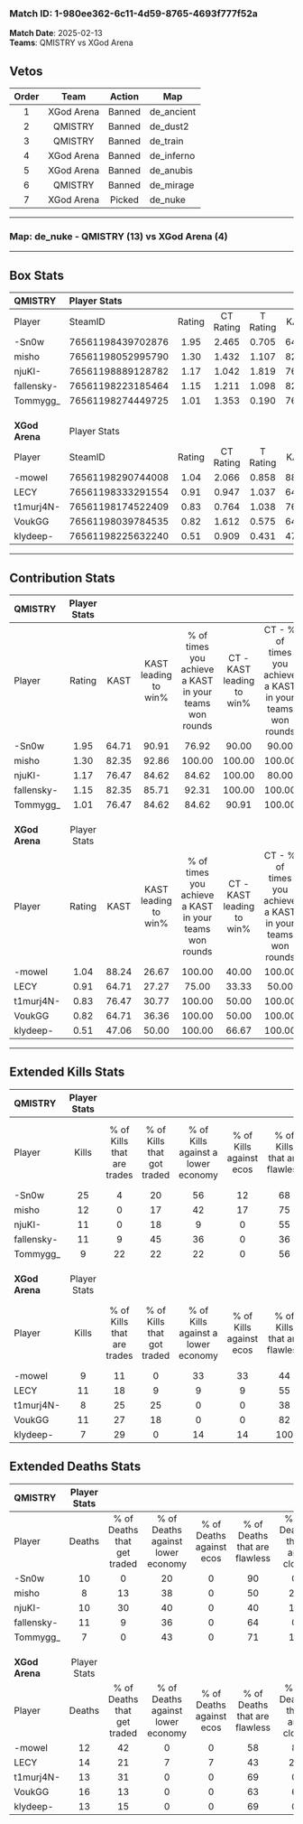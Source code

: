 ### Match ID: 1-980ee362-6c11-4d59-8765-4693f777f52a  
**Match Date**: 2025-02-13  
**Teams**: QMISTRY vs XGod Arena  

## Vetos  

| Order | Team | Action | Map |
| :---: | :--: | :----: | --- |
| 1 | XGod Arena | Banned | de_ancient |
| 2 | QMISTRY | Banned | de_dust2 |
| 3 | QMISTRY | Banned | de_train |
| 4 | XGod Arena | Banned | de_inferno |
| 5 | XGod Arena | Banned | de_anubis |
| 6 | QMISTRY | Banned | de_mirage |
| 7 | XGod Arena | Picked | de_nuke |

---  

### **Map**: de_nuke - QMISTRY (13) vs XGod Arena (4)  
---  

## Box Stats  

| **QMISTRY**    | Player Stats      |        |           |          |       |       |       |         |        |      |     |
| :- | :- | :-: | :-: | :-: | :-: | :-: | :-: | :-: | :-: | :-: | :-: |
| Player         | SteamID           | Rating | CT Rating | T Rating | KAST  |  ADR  | Kills | Assists | Deaths | K/D  | HS% |
| -Sn0w          | 76561198439702876 |  1.95  |   2.465   |  0.705   | 64.71 | 138.8 |  25   |    2    |   10   | 2.50 | 28  |
| misho          | 76561198052995790 |  1.30  |   1.432   |  1.107   | 82.35 | 79.2  |  12   |    5    |   8    | 1.50 | 66  |
| njuKI-         | 76561198889128782 |  1.17  |   1.042   |  1.819   | 76.47 | 83.7  |  11   |    7    |   10   | 1.10 | 54  |
| fallensky-     | 76561198223185464 |  1.15  |   1.211   |  1.098   | 82.35 | 73.1  |  11   |    6    |   11   | 1.00 | 63  |
| Tommygg_       | 76561198274449725 |  1.01  |   1.353   |  0.190   | 76.47 | 47.8  |   9   |    0    |   7    | 1.29 | 44  |
|                |                   |        |           |          |       |       |       |         |        |      |     |
|                |                   |        |           |          |       |       |       |         |        |      |     |
|                |                   |        |           |          |       |       |       |         |        |      |     |
| **XGod Arena** | Player Stats      |        |           |          |       |       |       |         |        |      |     |
| Player         | SteamID           | Rating | CT Rating | T Rating | KAST  |  ADR  | Kills | Assists | Deaths | K/D  | HS% |
| -mowel         | 76561198290744008 |  1.04  |   2.066   |  0.858   | 88.24 | 70.9  |   9   |    5    |   12   | 0.75 | 33  |
| LECY           | 76561198333291554 |  0.91  |   0.947   |  1.037   | 64.71 | 77.3  |  11   |    2    |   14   | 0.79 | 54  |
| t1murj4N-      | 76561198174522409 |  0.83  |   0.764   |  1.038   | 76.47 | 59.3  |   8   |    4    |   13   | 0.62 | 62  |
| VoukGG         | 76561198039784535 |  0.82  |   1.612   |  0.575   | 64.71 | 66.4  |  11   |    2    |   16   | 0.69 | 81  |
| klydeep-       | 76561198225632240 |  0.51  |   0.909   |  0.431   | 47.06 | 42.0  |   7   |    3    |   13   | 0.54 | 57  |
---  

## Contribution Stats  

| **QMISTRY**    | Player Stats |       |                      |                                                        |                           |                                                             |                          |                                                            |
| :- | :-: | :-: | :-: | :-: | :-: | :-: | :-: | :-: |
| Player         |    Rating    | KAST  | KAST leading to win% | % of times you achieve a KAST in your teams won rounds | CT - KAST leading to win% | CT - % of times you achieve a KAST in your teams won rounds | T - KAST leading to win% | T - % of times you achieve a KAST in your teams won rounds |
| -Sn0w          |     1.95     | 64.71 |        90.91         |                         76.92                          |           90.00           |                            90.00                            |          100.00          |                           33.33                            |
| misho          |     1.30     | 82.35 |        92.86         |                         100.00                         |          100.00           |                           100.00                            |          75.00           |                           100.00                           |
| njuKI-         |     1.17     | 76.47 |        84.62         |                         84.62                          |          100.00           |                            80.00                            |          60.00           |                           100.00                           |
| fallensky-     |     1.15     | 82.35 |        85.71         |                         92.31                          |          100.00           |                           100.00                            |          50.00           |                           66.67                            |
| Tommygg_       |     1.01     | 76.47 |        84.62         |                         84.62                          |           90.91           |                           100.00                            |          50.00           |                           33.33                            |
|                |              |       |                      |                                                        |                           |                                                             |                          |                                                            |
|                |              |       |                      |                                                        |                           |                                                             |                          |                                                            |
|                |              |       |                      |                                                        |                           |                                                             |                          |                                                            |
| **XGod Arena** | Player Stats |       |                      |                                                        |                           |                                                             |                          |                                                            |
| Player         |    Rating    | KAST  | KAST leading to win% | % of times you achieve a KAST in your teams won rounds | CT - KAST leading to win% | CT - % of times you achieve a KAST in your teams won rounds | T - KAST leading to win% | T - % of times you achieve a KAST in your teams won rounds |
| -mowel         |     1.04     | 88.24 |        26.67         |                         100.00                         |           40.00           |                           100.00                            |          20.00           |                           100.00                           |
| LECY           |     0.91     | 64.71 |        27.27         |                         75.00                          |           33.33           |                            50.00                            |          25.00           |                           100.00                           |
| t1murj4N-      |     0.83     | 76.47 |        30.77         |                         100.00                         |           50.00           |                           100.00                            |          22.22           |                           100.00                           |
| VoukGG         |     0.82     | 64.71 |        36.36         |                         100.00                         |           50.00           |                           100.00                            |          28.57           |                           100.00                           |
| klydeep-       |     0.51     | 47.06 |        50.00         |                         100.00                         |           66.67           |                           100.00                            |          40.00           |                           100.00                           |
---  

## Extended Kills Stats  

| **QMISTRY**    | Player Stats |                            |                            |                                    |                         |                              |                                 |                                       |                    |           |
| :- | :-: | :-: | :-: | :-: | :-: | :-: | :-: | :-: | :-: | :-: |
| Player         |    Kills     | % of Kills that are trades | % of Kills that got traded | % of Kills against a lower economy | % of Kills against ecos | % of Kills that are flawless | % of Kills that are close duels | % of Kills that are assisted by flash | Pistol Round Kills | AWP Kills |
| -Sn0w          |      25      |             4              |             20             |                 56                 |           12            |              68              |                8                |                   0                   |         2          |    18     |
| misho          |      12      |             0              |             17             |                 42                 |           17            |              75              |                0                |                   8                   |         2          |     0     |
| njuKI-         |      11      |             0              |             18             |                 9                  |            0            |              55              |                0                |                   0                   |         0          |     0     |
| fallensky-     |      11      |             9              |             45             |                 36                 |            0            |              36              |               18                |                   0                   |         3          |     0     |
| Tommygg_       |      9       |             22             |             22             |                 22                 |            0            |              56              |               22                |                   0                   |         1          |     0     |
|                |              |                            |                            |                                    |                         |                              |                                 |                                       |                    |           |
|                |              |                            |                            |                                    |                         |                              |                                 |                                       |                    |           |
|                |              |                            |                            |                                    |                         |                              |                                 |                                       |                    |           |
| **XGod Arena** | Player Stats |                            |                            |                                    |                         |                              |                                 |                                       |                    |           |
| Player         |    Kills     | % of Kills that are trades | % of Kills that got traded | % of Kills against a lower economy | % of Kills against ecos | % of Kills that are flawless | % of Kills that are close duels | % of Kills that are assisted by flash | Pistol Round Kills | AWP Kills |
| -mowel         |      9       |             11             |             0              |                 33                 |           33            |              44              |               22                |                   0                   |         1          |     0     |
| LECY           |      11      |             18             |             9              |                 9                  |            9            |              55              |               18                |                   0                   |         0          |     0     |
| t1murj4N-      |      8       |             25             |             25             |                 0                  |            0            |              38              |                0                |                   0                   |         0          |     2     |
| VoukGG         |      11      |             27             |             18             |                 0                  |            0            |              82              |                0                |                   0                   |         3          |     0     |
| klydeep-       |      7       |             29             |             0              |                 14                 |           14            |             100              |                0                |                   0                   |         3          |     0     |
## Extended Deaths Stats  

| **QMISTRY**    | Player Stats |                             |                                   |                          |                               |                            |                           |               |
| :- | :-: | :-: | :-: | :-: | :-: | :-: | :-: | :-: |
| Player         |    Deaths    | % of Deaths that get traded | % of Deaths against lower economy | % of Deaths against ecos | % of Deaths that are flawless | % of Deaths that are close | % of Deaths while blinded | Deaths to AWP |
| -Sn0w          |      10      |              0              |                20                 |            0             |              90               |             0              |             0             |       1       |
| misho          |      8       |             13              |                38                 |            0             |              50               |             25             |             0             |       0       |
| njuKI-         |      10      |             30              |                40                 |            0             |              40               |             10             |             0             |       1       |
| fallensky-     |      11      |              9              |                36                 |            0             |              64               |             0              |             0             |       0       |
| Tommygg_       |      7       |              0              |                43                 |            0             |              71               |             14             |             0             |       0       |
|                |              |                             |                                   |                          |                               |                            |                           |               |
|                |              |                             |                                   |                          |                               |                            |                           |               |
|                |              |                             |                                   |                          |                               |                            |                           |               |
| **XGod Arena** | Player Stats |                             |                                   |                          |                               |                            |                           |               |
| Player         |    Deaths    | % of Deaths that get traded | % of Deaths against lower economy | % of Deaths against ecos | % of Deaths that are flawless | % of Deaths that are close | % of Deaths while blinded | Deaths to AWP |
| -mowel         |      12      |             42              |                 0                 |            0             |              58               |             8              |             8             |       3       |
| LECY           |      14      |             21              |                 7                 |            7             |              43               |             29             |             0             |       3       |
| t1murj4N-      |      13      |             31              |                 0                 |            0             |              69               |             0              |             0             |       4       |
| VoukGG         |      16      |             13              |                 0                 |            0             |              63               |             6              |             0             |       3       |
| klydeep-       |      13      |             15              |                 0                 |            0             |              69               |             0              |             0             |       5       |
